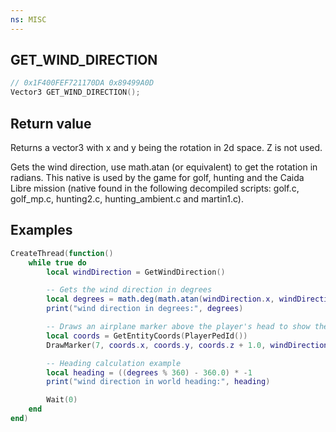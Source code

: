 ```yaml
---
ns: MISC
---
```

## GET_WIND_DIRECTION

```c
// 0x1F400FEF721170DA 0x89499A0D
Vector3 GET_WIND_DIRECTION();
```

## Return value
Returns a vector3 with x and y being the rotation in 2d space. Z is not used.

Gets the wind direction, use math.atan (or equivalent) to get the rotation in radians. This native is used by the game for golf, hunting and the Caida Libre mission (native found in the following decompiled scripts: golf.c, golf_mp.c, hunting2.c, hunting_ambient.c and martin1.c).

## Examples
```lua
CreateThread(function()
    while true do
        local windDirection = GetWindDirection()

        -- Gets the wind direction in degrees
        local degrees = math.deg(math.atan(windDirection.x, windDirection.y))
        print("wind direction in degrees:", degrees)

        -- Draws an airplane marker above the player's head to show the wind direction
        local coords = GetEntityCoords(PlayerPedId())
        DrawMarker(7, coords.x, coords.y, coords.z + 1.0, windDirection.x, windDirection.y, 0.0, 0.0, 0.0, 0.0, 2.0, 2.0, 2.0, 255, 128, 0, 50, false, false, 2, false, nil, nil, false)

        -- Heading calculation example
        local heading = ((degrees % 360) - 360.0) * -1
        print("wind direction in world heading:", heading)

        Wait(0)
    end
end)
```
